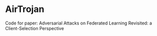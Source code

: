 # AirTrojan
Code for paper: Adversarial Attacks on Federated Learning Revisited: a Client-Selection Perspective
